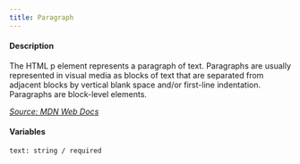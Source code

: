 ```yaml
---
title: Paragraph
---
```

#### Description
The HTML p element represents a paragraph of text. Paragraphs are usually represented in visual media as blocks of text that are separated from adjacent blocks by vertical blank space and/or first-line indentation. Paragraphs are block-level elements.

*[Source: MDN Web Docs](https://developer.mozilla.org/en-US/docs/Web/HTML/Element/p)*

#### Variables
~~~
text: string / required
~~~
